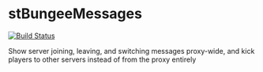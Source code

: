 # stBungeeMessages
[![Build Status](https://ts-mc.net/jenkins/buildStatus/icon?job=stbungeemessages)](https://ts-mc.net/jenkins/job/stbungeemessages)

Show server joining, leaving, and switching messages proxy-wide, and kick players to other servers instead of from the proxy entirely
